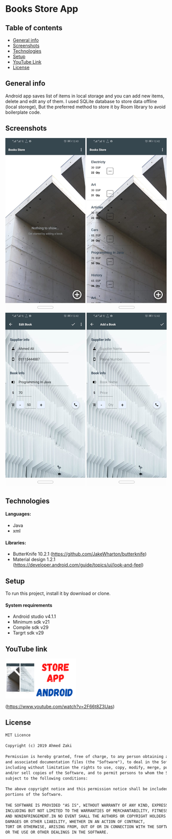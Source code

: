 # Books Store App


## Table of contents
* [General info](#general-info)
* [Screenshots](#screenshots)
* [Technologies](#technologies)
* [Setup](#setup)
* [YouTube Link](#youtube-link)
* [License](#license)

## General info
Android app saves list of items in local storage and  you can add new items, delete and edit any of them.
I used SQLite database to store data offline (local storege),
But the preferred method to store it by Room library to avoid boilerplate code.

## Screenshots

<img src="images/1-home.jpeg" width="250"> <img src="images/2-home-books.jpeg" width="250">
<img src="images/3-details.jpeg" width="250">
<img src="images/4-add-book.jpeg" width="250">

## Technologies

#### Languages:
- Java 
- xml

#### Libraries:
- ButterKnife 10.2.1 (https://github.com/JakeWharton/butterknife)
- Material design 1.2.1 (https://developer.android.com/guide/topics/ui/look-and-feel)

## Setup

To run this project, install it by download or clone.

#### System requirements
- Android studio v4.1.1
- Minimum sdk v21
- Compile sdk v29
- Targrt sdk v29

## YouTube link 

<img src="images/Book Store.png" width="220" >

(https://www.youtube.com/watch?v=2F66t8Z3Uas)

## License

```html
MIT Licence 

Copyright (c) 2019 Ahmed Zaki

Permission is hereby granted, free of charge, to any person obtaining a copy of this software
and associated documentation files (the "Software"), to deal in the Software without restriction,
including without limitation the rights to use, copy, modify, merge, publish, distribute, sublicense,
and/or sell copies of the Software, and to permit persons to whom the Software is furnished to do so, 
subject to the following conditions:

The above copyright notice and this permission notice shall be included in all copies or substantial 
portions of the Software.

THE SOFTWARE IS PROVIDED "AS IS", WITHOUT WARRANTY OF ANY KIND, EXPRESS OR IMPLIED, 
INCLUDING BUT NOT LIMITED TO THE WARRANTIES OF MERCHANTABILITY, FITNESS FOR A PARTICULAR PURPOSE
AND NONINFRINGEMENT.IN NO EVENT SHALL THE AUTHORS OR COPYRIGHT HOLDERS BE LIABLE FOR ANY CLAIM,
DAMAGES OR OTHER LIABILITY, WHETHER IN AN ACTION OF CONTRACT,
TORT OR OTHERWISE, ARISING FROM, OUT OF OR IN CONNECTION WITH THE SOFTWARE
OR THE USE OR OTHER DEALINGS IN THE SOFTWARE.
```


